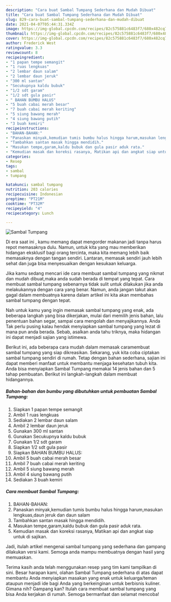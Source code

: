 ```yaml
---
description: "Cara buat Sambal Tumpang Sederhana dan Mudah Dibuat"
title: "Cara buat Sambal Tumpang Sederhana dan Mudah Dibuat"
slug: 829-cara-buat-sambal-tumpang-sederhana-dan-mudah-dibuat
date: 2021-04-07T05:44:31.334Z
image: https://img-global.cpcdn.com/recipes/82c575881c6483f7/680x482cq70/sambal-tumpang-foto-resep-utama.jpg
thumbnail: https://img-global.cpcdn.com/recipes/82c575881c6483f7/680x482cq70/sambal-tumpang-foto-resep-utama.jpg
cover: https://img-global.cpcdn.com/recipes/82c575881c6483f7/680x482cq70/sambal-tumpang-foto-resep-utama.jpg
author: Frederick West
ratingvalue: 3.3
reviewcount: 8
recipeingredient:
- "1 papan tempe semangit"
- "1 ruas lengkuas"
- "2 lembar daun salam"
- "2 lembar daun jeruk"
- "300 ml santan"
- "Secukupnya kaldu bubuk"
- "1/2 sdt garam"
- "1/2 sdt gula pasir"
- " BAHAN BUMBU HALUS"
- "5 buah cabai merah besar"
- "7 buah cabai merah keriting"
- "5 siung bawang merah"
- "4 siung bawang putih"
- "3 buah kemiri"
recipeinstructions:
- "BAHAN-BAHAN:"
- "Panaskan minyak,kemudian tumis bumbu halus hingga harum,masukan lengkuas,daun jeruk dan daun salam"
- "Tambahkan santan masak hingga mendidih."
- "Masukan tempe,garam,kaldu bubuk dan gula pasir aduk rata."
- "Kemudian masak dan koreksi rasanya, Matikan api dan angkat siap untuk di sajikan."
categories:
- Resep
tags:
- sambal
- tumpang

katakunci: sambal tumpang 
nutrition: 203 calories
recipecuisine: Indonesian
preptime: "PT21M"
cooktime: "PT32M"
recipeyield: "4"
recipecategory: Lunch

---
```



![Sambal Tumpang](https://img-global.cpcdn.com/recipes/82c575881c6483f7/680x482cq70/sambal-tumpang-foto-resep-utama.jpg)

Di era  saat ini , kamu memang dapat mengorder makanan jadi tanpa harus repot memasaknya dulu. Namun, untuk kita yang mau memberikan hidangan eksklusif bagi orang tercinta, maka kita memang lebih baik memasaknya dengan tangan sendiri. Lantaran, memasak sendiri jauh lebih sehat dan juga bisa menyesuaikan dengan kesukaan keluarga.

Jika kamu sedang mencari ide cara membuat sambal tumpang yang nikmat dan mudah dibuat,maka anda sudah berada di tempat yang tepat. Cara membuat sambal tumpang  sebenarnya tidak sulit untuk dilakukan jika anda melakukannya dengan cara yang benar. Namun, anda jangan takut akan gagal dalam membuatnya 
karena dalam artikel ini kita akan membahas sambal tumpang dengan tepat.  



Nah untuk kamu yang ingin memasak sambal tumpang yang enak, ada beberapa langkah yang bisa dikerjakan, mulai dari memilih jenis bahan, lalu penentuan bahan segar, sampai cara mengolah dan menyajikannya. Anda Tak perlu pusing kalau hendak menyiapkan sambal tumpang yang lezat di mana pun anda berada. Sebab, asalkan anda  tahu triknya, maka hidangan ini dapat menjadi sajian yang istimewa.

Berikut ini, ada beberapa cara mudah dalam memasak caramembuat sambal tumpang yang siap dikreasikan. Sekarang, yuk kita coba ciptakan sambal tumpang sendiri di rumah. Tetap dengan bahan sederhana, sajian ini dapat memberi manfaat untuk membantu menjaga kesehatan tubuh kita. Anda bisa menyiapkan Sambal Tumpang memakai 14 jenis bahan dan 5 tahap pembuatan. Berikut ini langkah-langkah dalam membuat hidangannya.

<!--inarticleads1-->

##### Bahan-bahan dan bumbu yang dibutuhkan untuk pembuatan Sambal Tumpang:

1. Siapkan 1 papan tempe semangit
1. Ambil 1 ruas lengkuas
1. Sediakan 2 lembar daun salam
1. Ambil 2 lembar daun jeruk
1. Gunakan 300 ml santan
1. Gunakan Secukupnya kaldu bubuk
1. Gunakan 1/2 sdt garam
1. Siapkan 1/2 sdt gula pasir
1. Siapkan  BAHAN BUMBU HALUS:
1. Ambil 5 buah cabai merah besar
1. Ambil 7 buah cabai merah keriting
1. Ambil 5 siung bawang merah
1. Ambil 4 siung bawang putih
1. Sediakan 3 buah kemiri




<!--inarticleads2-->

##### Cara membuat Sambal Tumpang:

1. BAHAN-BAHAN:
1. Panaskan minyak,kemudian tumis bumbu halus hingga harum,masukan lengkuas,daun jeruk dan daun salam
1. Tambahkan santan masak hingga mendidih.
1. Masukan tempe,garam,kaldu bubuk dan gula pasir aduk rata.
1. Kemudian masak dan koreksi rasanya, Matikan api dan angkat siap untuk di sajikan.




Jadi, itulah artikel mengenai  sambal tumpang  yang sederhana dan gampang dilakukan versi kami. Semoga anda mampu membuatnya dengan hasil yang memuaskan. 

Terima kasih anda telah menggunakan resep yang tim kami tampilkan di sini. Besar harapan kami, olahan  Sambal Tumpang sederhana di atas dapat membantu Anda menyiapkan masakan yang enak untuk keluarga/teman ataupun menjadi ide bagi Anda yang berkeinginan untuk berbisnis kuliner. Gimana nih? Gampang kan? Itulah cara membuat sambal tumpang yang bisa Anda kerjakan di rumah. Semoga bermanfaat dan selamat mencoba!

